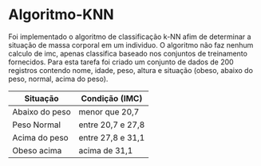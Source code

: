 # Algoritmo-KNN

Foi implementado o algoritmo de classificação k-NN afim de determinar a situação de massa corporal em um individuo. O algoritmo não faz nenhum calculo de imc, apenas classifica baseado nos conjuntos de treinamento fornecidos. Para esta tarefa foi criado um conjunto de dados de 200 registros contendo nome, idade, peso, altura e situação (obeso, abaixo do peso, normal, acima do peso).

| Situação | Condição (IMC) |
| ------ | ------ |
| Abaixo do peso | menor que 20,7 |
| Peso Normal | entre 20,7 e 27,8 |
| Acima do peso | entre 27,8 e 31,1 |
| Obeso	acima | acima de 31,1 |
